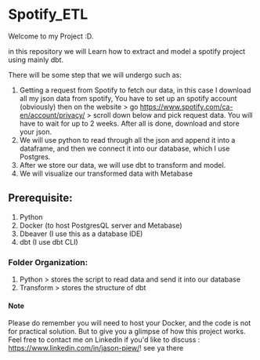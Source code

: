 # Spotify_ETL
Welcome to my Project :D.

in this repository we will Learn how to extract and model a spotify project using mainly dbt.

There will be some step that we will undergo such as:
1. Getting a request from Spotify to fetch our data, in this case I download all my json data from spotify, You have to set up an spotify account (obviously) then on the website > go https://www.spotify.com/ca-en/account/privacy/ > scroll down below and pick request data. You will have to wait for up to 2 weeks. After all is done, download and store your json.
2. We will use python to read through all the json and append it into a dataframe, and then we connect it into our database, which I use Postgres.
3. After we store our data, we will use dbt to transform and model.
4. We will visualize our transformed data with Metabase

## Prerequisite:
1. Python
2. Docker (to host PostgresQL server and Metabase)
3. Dbeaver (I use this as a database IDE)
4. dbt (I use dbt CLI)

### Folder Organization:
1. Python > stores the script to read data and send it into our database
2. Transform > stores the structure of dbt

#### Note
Please do remember you will need to host your Docker, and the code is not for practical solution. But to give you a glimpse of how this project works. Feel free to contact me on LinkedIn if you'd like to discuss : https://www.linkedin.com/in/jason-piew/! see ya there
